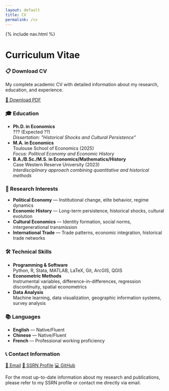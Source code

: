 ```yaml
---
layout: default
title: CV
permalink: /cv
---
```


{% include nav.html %}

# Curriculum Vitae

<div class="card">
  <h3>📋 Download CV</h3>
  <p>
    My complete academic CV with detailed information about my research, education, and experience.
  </p>
  <div class="contact-links">
    <a href="{{ site.baseurl }}/assets/cv/yifei_luo_cv.pdf">📄 Download PDF</a>
  </div>
</div>

<div class="card">
  <h3>🎓 Education</h3>
  <ul class="clean">
    <li>
      <strong>Ph.D. in Economics</strong><br>
      ??? (Expected ??)<br>
      <em>Dissertation: "Historical Shocks and Cultural Persistence"</em>
    </li>
    <li>
      <strong>M.A. in Economics</strong><br>
      Toulouse School of Economics (2025)<br>
      <em>Focus: Political Economy and Economic History</em>
    </li>
    <li>
      <strong>B.A./B.Sc./M.S. in Economics/Mathematics/History</strong><br>
      Case Western Reserve University (2023)<br>
      <em>Interdisciplinary approach combining quantitative and historical methods</em>
    </li>
  </ul>
</div>

<div class="card">
  <h3>🔬 Research Interests</h3>
  <ul class="clean">
    <li><strong>Political Economy</strong> — Institutional change, elite behavior, regime dynamics</li>
    <li><strong>Economic History</strong> — Long-term persistence, historical shocks, cultural evolution</li>
    <li><strong>Cultural Economics</strong> — Identity formation, social norms, intergenerational transmission</li>
    <li><strong>International Trade</strong> — Trade patterns, economic integration, historical trade networks</li>
  </ul>
</div>

<div class="card">
  <h3>🛠️ Technical Skills</h3>
  <ul class="clean">
    <li>
      <strong>Programming & Software</strong><br>
      Python, R, Stata, MATLAB, LaTeX, Git, ArcGIS, QGIS
    </li>
    <li>
      <strong>Econometric Methods</strong><br>
      Instrumental variables, difference-in-differences, regression discontinuity, spatial econometrics
    </li>
    <li>
      <strong>Data Analysis</strong><br>
      Machine learning, data visualization, geographic information systems, survey analysis
    </li>
  </ul>
</div>

<div class="card">
  <h3>📚 Languages</h3>
  <ul class="clean">
    <li><strong>English</strong> — Native/Fluent</li>
    <li><strong>Chinese</strong> — Native/Fluent</li>
    <li><strong>French</strong> — Professional working proficiency</li>
  </ul>
</div>

<div class="card">
  <h3>📞 Contact Information</h3>
  <div class="contact-links">
    <a href="mailto:luoyifei426@gmail.com">📧 Email</a>
    <a href="https://ssrn.com/author=6801941">📄 SSRN Profile</a>
    <a href="https://github.com/yifeiluo">💻 GitHub</a>
  </div>
  <p class="small">
    For the most up-to-date information about my research and publications, please refer to my SSRN profile 
    or contact me directly via email.
  </p>
</div>
